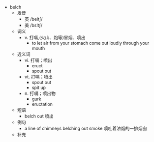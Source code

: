 - belch
  - 发音
    - 英 /beltʃ/
    - 美 /bɛltʃ/
  - 词义
    - v. 打嗝,(火山、炮等)冒烟、喷出
      - to let air from your stomach come out loudly through your mouth
  - 近义词
    - vi. 打嗝；喷出
      - eruct
      - spout out
    - vt. 打嗝；喷出
      - spout out
      - spit up
    - n. 打嗝；喷出物
      - gurk
      - eructation
  - 短语
    - belch out 喷出
  - 例句
    - a line of chimneys belching out smoke 喷吐着浓烟的一排烟囱
  - 补充